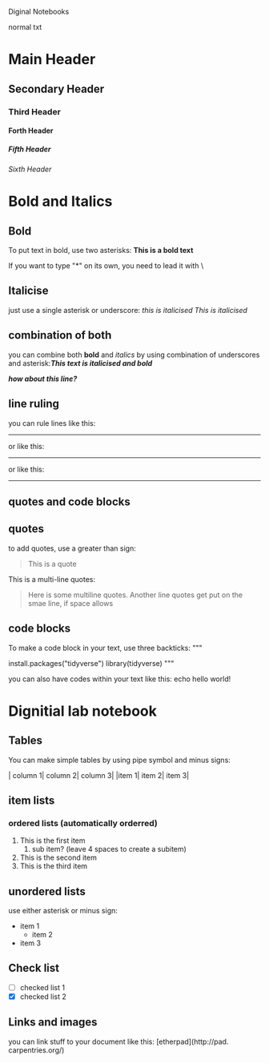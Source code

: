 Diginal Notebooks


normal txt

# Main Header

## Secondary Header

### Third Header


#### Forth Header


##### Fifth Header

###### Sixth Header

# Bold and Italics

## Bold

To put text in bold, use two asterisks: **This is a bold text**

If you want to type "\*" on its own, you need to lead it with \\

## Italicise

just use a single asterisk or underscore: *this is italicised*
_This is italicised_

## combination of both

you can combine both **bold** and *italics* by using combination of underscores and asterisk:_**This text is italicised and bold**_

**_how about this line?_**

## line ruling

you can rule lines like this:

---

or like this:
___

or like this:

***

## quotes and code blocks
## quotes
to add quotes, use a greater than sign:

> This is a quote

This is a multi-line quotes:

> Here is some multiline quotes.
> Another line
> quotes get put on the smae line, if space allows

## code blocks
To make a code block in your text, use three backticks:
"""

install.packages("tidyverse")
library(tidyverse)
"""

you can also have codes within your text like this: echo hello world!

# Dignitial lab notebook

## Tables

You can make simple tables by using pipe symbol and minus signs:

| column 1| column 2| column 3|
|item 1| item 2| item 3|

## item lists

### ordered lists (automatically orderred)

1. This is the first item
    1. sub item? (leave 4 spaces to create a subitem)
1. This is the second item
1. This is the third item

## unordered lists

use either asterisk or minus sign:

- item 1
    - item 2
- item 3

## Check list
- [ ] checked list 1
- [x] checked list 2

## Links and images

you can link stuff to your document like this: [etherpad](http://pad. carpentries.org/)









